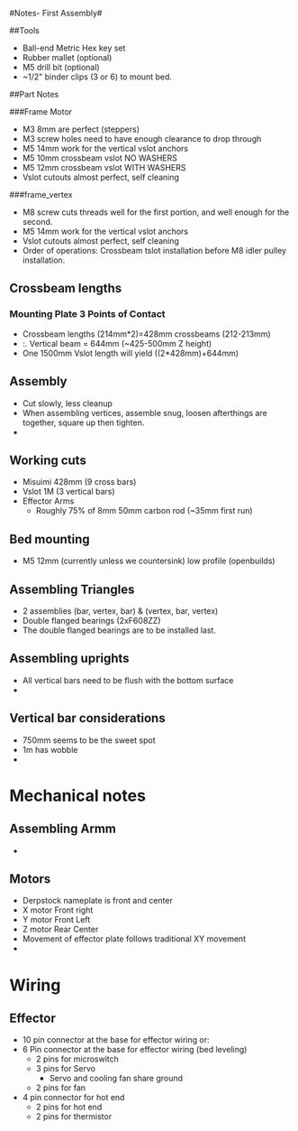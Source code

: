 #Notes- First Assembly#

##Tools
* Ball-end Metric Hex key set
* Rubber mallet (optional)
* M5 drill bit (optional)
* ~1/2" binder clips (3 or 6) to mount bed.

##Part Notes

###Frame Motor
* M3 8mm are perfect (steppers)
* M3 screw holes need to have enough clearance to drop through
* M5 14mm work for the vertical vslot anchors
* M5 10mm crossbeam vslot NO WASHERS
* M5 12mm crossbeam vslot WITH WASHERS
* Vslot cutouts almost perfect, self cleaning

###frame_vertex
* M8 screw cuts threads well for the first portion, and well enough for the second. 
* M5 14mm work for the vertical vslot anchors
* Vslot cutouts almost perfect, self cleaning
* Order of operations: Crossbeam tslot installation before M8 idler pulley installation.


## Crossbeam lengths

### Mounting Plate 3 Points of Contact

* Crossbeam lengths (214mm*2)=428mm crossbeams (212-213mm)
* :. Vertical beam = 644mm (~425-500mm Z height)
* One 1500mm Vslot length will yield ((2*428mm)+644mm)


## Assembly

* Cut slowly, less cleanup
* When assembling vertices, assemble snug, loosen afterthings are together, square up then tighten.
* 

## Working cuts

* Misuimi 428mm (9 cross bars)
* Vslot 1M (3 vertical bars)
* Effector Arms
    * Roughly 75% of 8mm 50mm carbon rod (~35mm first run)
## Bed mounting 

* M5 12mm (currently unless we countersink) low profile (openbuilds)

## Assembling Triangles

* 2 assemblies (bar, vertex, bar) & (vertex, bar, vertex)
* Double flanged bearings (2xF608ZZ)
* The double flanged bearings are to be installed last.

## Assembling uprights

* All vertical bars need to be flush with the bottom surface
* 

## Vertical bar considerations

* 750mm seems to be the sweet spot
* 1m has wobble
* 

# Mechanical notes

## Assembling Armm

* 

## Motors

* Derpstock nameplate is front and center
* X motor Front right
* Y motor Front Left
* Z motor Rear Center
* Movement of effector plate follows traditional XY movement
* 

# Wiring

## Effector
* 10 pin connector at the base for effector wiring or:
* 6 Pin connector at the base for effector wiring (bed leveling)
    * 2 pins for microswitch
    * 3 pins for Servo
        * Servo and cooling fan share ground
    * 2 pins for fan
* 4 pin connector for hot end
    * 2 pins for hot end
    * 2 pins for thermistor
